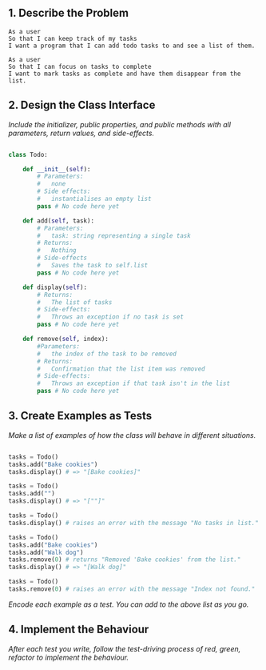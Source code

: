 ## 1. Describe the Problem

    As a user
    So that I can keep track of my tasks
    I want a program that I can add todo tasks to and see a list of them.

    As a user
    So that I can focus on tasks to complete
    I want to mark tasks as complete and have them disappear from the list.


## 2. Design the Class Interface

_Include the initializer, public properties, and public methods with all parameters, return values, and side-effects._

```python

class Todo:

    def __init__(self):
        # Parameters:
        #   none
        # Side effects:
        #   instantialises an empty list
        pass # No code here yet

    def add(self, task):
        # Parameters:
        #   task: string representing a single task
        # Returns:
        #   Nothing
        # Side-effects
        #   Saves the task to self.list
        pass # No code here yet

    def display(self):
        # Returns:
        #   The list of tasks
        # Side-effects:
        #   Throws an exception if no task is set
        pass # No code here yet

    def remove(self, index):
        #Parameters:
        #   the index of the task to be removed
        # Returns:
        #   Confirmation that the list item was removed
        # Side-effects:
        #   Throws an exception if that task isn't in the list
        pass # No code here yet
```

## 3. Create Examples as Tests

_Make a list of examples of how the class will behave in different situations._

``` python

tasks = Todo()
tasks.add("Bake cookies")
tasks.display() # => "[Bake cookies]"

tasks = Todo()
tasks.add("")
tasks.display() # => "[""]"

tasks = Todo()
tasks.display() # raises an error with the message "No tasks in list."

tasks = Todo()
tasks.add("Bake cookies")
tasks.add("Walk dog")
tasks.remove(0) # returns "Removed 'Bake cookies' from the list."
tasks.display() # => "[Walk dog]"

tasks = Todo()
tasks.remove(0) # raises an error with the message "Index not found."

```

_Encode each example as a test. You can add to the above list as you go._

## 4. Implement the Behaviour

_After each test you write, follow the test-driving process of red, green, refactor to implement the behaviour._

